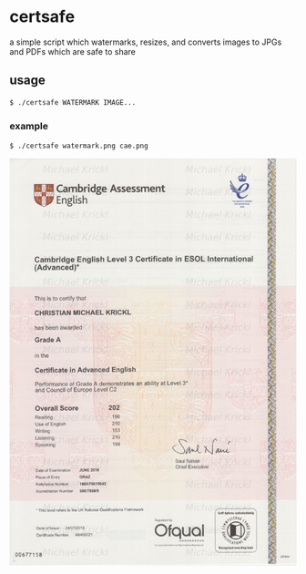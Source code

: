 # certsafe
a simple script which watermarks, resizes, and converts images to JPGs and PDFs which are safe to share

## usage

```sh
$ ./certsafe WATERMARK IMAGE...
```

### example

```sh
$ ./certsafe watermark.png cae.png 
```

![](out/cae.jpg)

